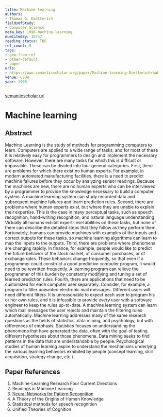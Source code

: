 ```yaml
---
title: Machine learning
authors:
- Thomas G. Dietterich
fieldsOfStudy:
- Computer Science
meta_key: 1996-machine-learning
numCitedBy: 15747
reading_status: TBD
ref_count: 8
tags:
- gen-from-ref
- other-default
- paper
urls:
- https://www.semanticscholar.org/paper/Machine-learning-Dietterich/aab43c9c33af00b718cf2ae374b861d49862a563?sort=total-citations
venue: CSUR
year: 1996
---
```


[semanticscholar url](https://www.semanticscholar.org/paper/Machine-learning-Dietterich/aab43c9c33af00b718cf2ae374b861d49862a563?sort=total-citations)

# Machine learning

## Abstract

Machine Learning is the study of methods for programming computers to learn. Computers are applied to a wide range of tasks, and for most of these it is relatively easy for programmers to design and implement the necessary software. However, there are many tasks for which this is difficult or impossible. These can be divided into four general categories. First, there are problems for which there exist no human experts. For example, in modern automated manufacturing facilities, there is a need to predict machine failures before they occur by analyzing sensor readings. Because the machines are new, there are no human experts who can be interviewed by a programmer to provide the knowledge necessary to build a computer system. A machine learning system can study recorded data and subsequent machine failures and learn prediction rules. Second, there are problems where human experts exist, but where they are unable to explain their expertise. This is the case in many perceptual tasks, such as speech recognition, hand-writing recognition, and natural language understanding. Virtually all humans exhibit expert-level abilities on these tasks, but none of them can describe the detailed steps that they follow as they perform them. Fortunately, humans can provide machines with examples of the inputs and correct outputs for these tasks, so machine learning algorithms can learn to map the inputs to the outputs. Third, there are problems where phenomena are changing rapidly. In finance, for example, people would like to predict the future behavior of the stock market, of consumer purchases, or of exchange rates. These behaviors change frequently, so that even if a programmer could construct a good predictive computer program, it would need to be rewritten frequently. A learning program can relieve the programmer of this burden by constantly modifying and tuning a set of learned prediction rules. Fourth, there are applications that need to be customized for each computer user separately. Consider, for example, a program to filter unwanted electronic mail messages. Different users will need different filters. It is unreasonable to expect each user to program his or her own rules, and it is infeasible to provide every user with a software engineer to keep the rules up-to-date. A machine learning system can learn which mail messages the user rejects and maintain the filtering rules automatically. Machine learning addresses many of the same research questions as the fields of statistics, data mining, and psychology, but with differences of emphasis. Statistics focuses on understanding the phenomena that have generated the data, often with the goal of testing different hypotheses about those phenomena. Data mining seeks to find patterns in the data that are understandable by people. Psychological studies of human learning aspire to understand the mechanisms underlying the various learning behaviors exhibited by people (concept learning, skill acquisition, strategy change, etc.).

## Paper References

1. Machine-Learning Research Four Current Directions
2. Readings in Machine Learning
3. [Neural Networks for Pattern Recognition](1993-neural-networks-for-pattern-recognition)
4. A Theory of the Origins of Human Knowledge
5. Statistical methods for speech recognition
6. Unified Theories of Cognition
